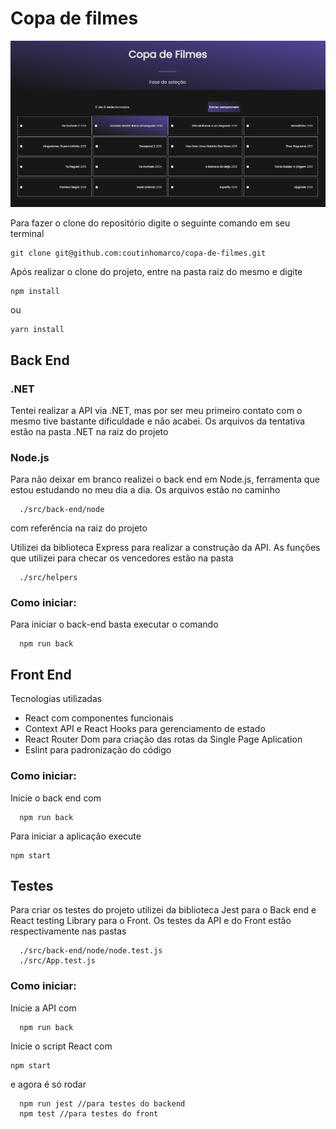 # Copa de filmes

![alt text](Inicio.png)
<br>

Para fazer o clone do repositório digite o seguinte comando em seu terminal 

    
    git clone git@github.com:coutinhomarco/copa-de-filmes.git
    

Após realizar o clone do projeto, entre na pasta raiz do mesmo e digite 
```
npm install
```
ou
```
yarn install
```

<h2>Back End</h2>

<h3>.NET</h3>
<p>Tentei realizar a API via .NET, mas por ser meu primeiro contato com o mesmo tive bastante dificuldade e não acabei. Os arquivos da tentativa estão na pasta .NET na raiz do projeto</p>

<h3>Node.js</h3>
<p>Para não deixar em branco realizei o back end em Node.js, ferramenta que estou estudando no meu dia a dia. Os arquivos estão no caminho 

```
  ./src/back-end/node 
```
com referência na raiz do projeto</p>

Utilizei da biblioteca Express para realizar a construção da API.
As funções que utilizei para checar os vencedores estão na pasta
```
  ./src/helpers
```

<h3>Como iniciar:</h3>

Para iniciar o back-end basta executar o comando 
```
  npm run back
```
<h2>Front End</h2>

Tecnologias utilizadas

<ul>
  <li>React com componentes funcionais</li>
  <li>Context API e React Hooks para gerenciamento de estado</li>
  <li>React Router Dom para criação das rotas da Single Page Aplication</li>
  <li>Eslint para padronização do código</li>
</ul>

<h3>Como iniciar:</h3>
Inicie o back end com 

```
  npm run back
```

Para iniciar a aplicação execute

```
npm start
```


<h2>Testes</h2>

Para criar os testes do projeto utilizei da biblioteca Jest para o Back end e React testing Library para o Front.
Os testes da API e do Front estão respectivamente nas pastas
```
  ./src/back-end/node/node.test.js
  ./src/App.test.js
```
<h3>Como iniciar:</h3>

Inicie a API com 

```
  npm run back
```

Inicie o script React com
```
npm start
```
e agora é só rodar

  ```
    npm run jest //para testes do backend
    npm test //para testes do front
  ```


